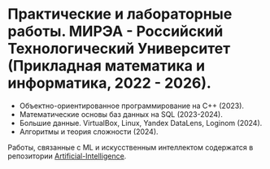 # Практические и лабораторные работы. МИРЭА - Российский Технологический Университет (Прикладная математика и информатика, 2022 - 2026).

- Объектно-ориентированное программирование на C++ (2023).
- Математические основы баз данных на SQL (2023-2024).
- Большие данные. VirtualBox, Linux, Yandex DataLens, Loginom (2024).
- Алгоритмы и теория сложности (2024).

Работы, связанные с ML и искусственным интеллектом содержатся в репозитории [Artificial-Intelligence](https://github.com/sheeelby/Artificial-Intelligence).
